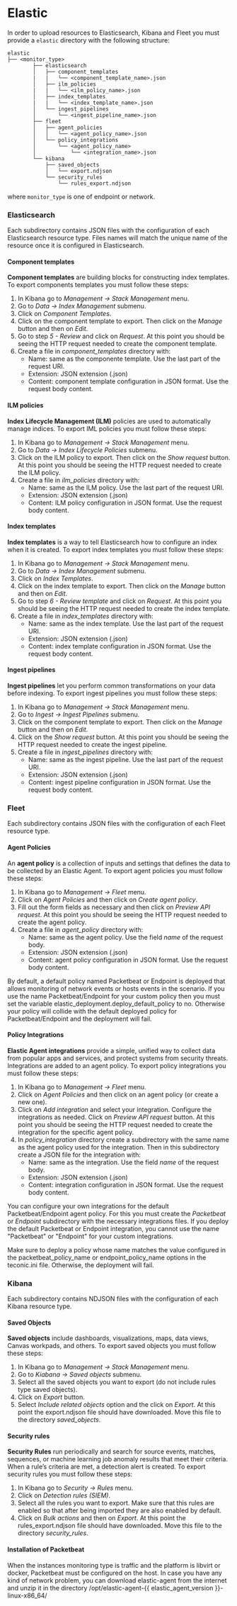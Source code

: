 # Elastic
In order to upload resources to Elasticsearch, Kibana and Fleet you must provide a `elastic` directory with the following structure:

```
elastic
├── <monitor_type>
        ├── elasticsearch
        │   ├── component_templates
        |   |   └── <component_template_name>.json
        │   ├── ilm_policies
        |   |   └── <ilm_policy_name>.json
        │   ├── index_templates
        |   |   └── <index_template_name>.json
        │   └── ingest_pipelines
        │       └── <ingest_pipeline_name>.json
        ├── fleet
        │   ├── agent_policies
        │   │   └── <agent_policy_name>.json
        │   └── policy_integrations
        │       └── <agent_policy_name>
        │           └── <integration_name>.json
        └── kibana
            ├── saved_objects
            │   └── export.ndjson
            └── security_rules
                └── rules_export.ndjson
```
where `monitor_type` is one of endpoint or network.


### Elasticsearch
Each subdirectory contains JSON files with the configuration of each Elasticsearch resource type. Files names will match the unique name of the resource once it is configured in Elasticsearch.

#### Component templates

**Component templates** are building blocks for constructing index templates. To export components templates you must follow these steps:
1. In Kibana go to *Management -> Stack Management* menu.
2. Go to *Data -> Index Management* submenu.
3. Click on *Component Templates*.
4. Click on the component template to export. Then click on the *Manage* button and then on *Edit*.
5. Go to step *5 - Review* and click on *Request*. At this point you should be seeing the HTTP request needed to create the component template.
6. Create a file in *component_templates* directory with:
    - Name: same as the componente template. Use the last part of the request URI.
    - Extension: JSON extension (.json)
    - Content: component template configuration in JSON format. Use the request body content.


#### ILM policies

**Index Lifecycle Management (ILM)** policies are used to automatically manage indices. To export IML policies you must follow these steps:
1. In Kibana go to *Management -> Stack Management* menu.
2. Go to *Data -> Index Lifecycle Policies* submenu.
3. Click on the ILM policy to export. Then click on the *Show request* button. At this point you should be seeing the HTTP request needed to create the ILM policy.
4. Create a file in *ilm_policies* directory with:
    - Name: same as the ILM policy. Use the last part of the request URI.
    - Extension: JSON extension (.json)
    - Content: ILM policy configuration in JSON format. Use the request body content.

#### Index templates

**Index templates** is a way to tell Elasticsearch how to configure an index when it is created. To export index templates you must follow these steps:
1. In Kibana go to *Management -> Stack Management* menu.
2. Go to *Data -> Index Management* submenu.
3. Click on *Index Templates*.
4. Click on the index template to export. Then click on the *Manage* button and then on *Edit*.
5. Go to step *6 - Review template* and click on *Request*. At this point you should be seeing the HTTP request needed to create the index template.
6. Create a file in *index_templates* directory with:
    - Name: same as the index template. Use the last part of the request URI.
    - Extension: JSON extension (.json)
    - Content: index template configuration in JSON format. Use the request body content.

#### Ingest pipelines
**Ingest pipelines** let you perform common transformations on your data before indexing. To export ingest pipelines you must follow these steps:
1. In Kibana go to *Management -> Stack Management* menu.
2. Go to *Ingest -> Ingest Pipelines* submenu.
3. Click on the component template to export. Then click on the *Manage* button and then on *Edit*.
4. Click on the *Show request* button. At this point you should be seeing the HTTP request needed to create the ingest pipeline.
5. Create a file in *ingest_pipelines* directory with:
    - Name: same as the ingest pipeline. Use the last part of the request URI.
    - Extension: JSON extension (.json)
    - Content: ingest pipeline configuration in JSON format. Use the request body content.

### Fleet
Each subdirectory contains JSON files with the configuration of each Fleet resource type.

#### Agent Policies
An **agent policy** is a collection of inputs and settings that defines the data to be collected by an Elastic Agent. To export agent policies you must follow these steps:
1. In Kibana go to *Management -> Fleet* menu.
2. Click on *Agent Policies* and then click on *Create agent policy*.
3. Fill out the form fields as necessary and then click on *Preview API request*. At this point you should be seeing the HTTP request needed to create the agent policy.
4. Create a file in *agent_policy* directory with:
    - Name: same as the agent policy. Use the field *name* of the request body.
    - Extension: JSON extension (.json)
    - Content: agent policy configuration in JSON format. Use the request body content.

By default, a default policy named Packetbeat or Endpoint is deployed that allows monitoring of network events or hosts events in the scenario. If you use the name Packetbeat/Endpoint for your custom policy then you must set the variable elastic_deployment.deploy_default_policy to no. Otherwise your policy will collide with the default deployed policy for Packetbeat/Endpoint and the deployment will fail.

#### Policy Integrations
**Elastic Agent integrations** provide a simple, unified way to collect data from popular apps and services, and protect systems from security threats. Integrations are added to an agent policy. To export policy integrations you must follow these steps:
1. In Kibana go to *Management -> Fleet* menu.
2. Click on *Agent Policies* and then click on an agent policy (or create a new one).
3. Click on *Add integration* and select your integration. Configure the integrations as needed. Click on *Preview API request* button. At this point you should be seeing the HTTP request needed to create the integration for the specific agent policy.
4. In *policy_integration* directory create a subdirectory with the same name as the agent policy used for the integration. Then in this subdirectory create a JSON file for the integration with:
    - Name: same as the integration. Use the field *name* of the request body.
    - Extension: JSON extension (.json)
    - Content: integration configuration in JSON format. Use the request body content.

You can configure your own integrations for the default Packetbeat/Endpoint agent policy. For this you must create the *Packetbeat* or *Endpoint* subdirectory with the necessary integrations files. If you deploy the default Packetbeat or Endpoint integration, you cannot use the name "Packetbeat" or "Endpoint" for your custom integrations.

Make sure to deploy a policy whose name matches the value configured in the packetbeat_policy_name or endpoint_policy_name options in the teconic.ini file. Otherwise, the deployment will fail.

### Kibana
Each subdirectory contains NDJSON files with the configuration of each Kibana resource type.

#### Saved Objects
**Saved objects** include dashboards, visualizations, maps, data views, Canvas workpads, and others. To export saved objects you must follow these steps:
1. In Kibana go to *Management -> Stack Management* menu.
2. Go to *Kiabana -> Saved objects* submenu.
3. Select all the saved objects you want to export (do not include rules type saved objects).
4. Click on *Export* button.
5. Select *Include related objects* option and the click on *Export*. At this point the export.ndjson file should have downloaded. Move this file to the directory *saved_objects*.

#### Security rules
**Security Rules** run periodically and search for source events, matches, sequences, or machine learning job anomaly results that meet their criteria. When a rule’s criteria are met, a detection alert is created. To export security rules you must follow these steps:
1. In Kibana go to *Security -> Rules* menu.
2. Click on *Detection rules (SIEM)*.
3. Select all the rules you want to export. Make sure that this rules are enabled so that after being imported they are also enabled by default.
4. Click on *Bulk actions* and then on *Export*. At this point the rules_export.ndjson file should have downloaded. Move this file to the directory *security_rules*. 


#### Installation of Packetbeat
When the instances monitoring type is traffic and the platform is libvirt or docker, Packetbeat must be configured on the host. In case you have any kind of network problem, you can download elastic-agent from the internet and unzip it in the directory /opt/elastic-agent-{{ elastic_agent_version }}-linux-x86_64/
